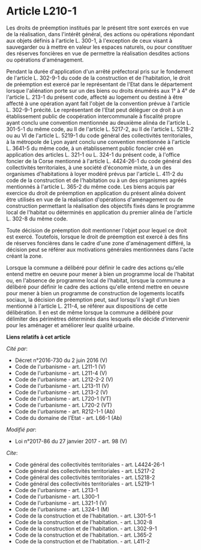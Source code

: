 # Article L210-1

Les droits de préemption institués par le présent titre sont exercés en vue de la réalisation, dans l'intérêt général, des
actions ou opérations répondant aux objets définis à l'article L. 300-1, à l'exception de ceux visant à sauvegarder ou à
mettre en valeur les espaces naturels, ou pour constituer des réserves foncières en vue de permettre la réalisation desdites
actions ou opérations d'aménagement.

Pendant la durée d'application d'un arrêté préfectoral pris sur le fondement de l'article L. 302-9-1 du code de la
construction et de l'habitation, le droit de préemption est exercé par le représentant de l'Etat dans le département lorsque
l'aliénation porte sur un des biens ou droits énumérés aux 1° à 4° de l'article L. 213-1 du présent code, affecté au logement
ou destiné à être affecté à une opération ayant fait l'objet de la convention prévue à l'article L. 302-9-1 précité. Le
représentant de l'Etat peut déléguer ce droit à un établissement public de coopération intercommunale à fiscalité propre
ayant conclu une convention mentionnée au deuxième alinéa de l'article L. 301-5-1 du même code, au II de l'article L. 5217-2,
au II de l'article L. 5218-2 ou au VI de l'article L. 5219-1 du code général des collectivités territoriales, à la métropole
de Lyon ayant conclu une convention mentionnée à l'article L. 3641-5 du même code, à un établissement public foncier créé en
application des articles L. 321-1 ou L. 324-1 du présent code, à l'office foncier de la Corse mentionné à l'article L.
4424-26-1 du code général des collectivités territoriales, à une société d'économie mixte, à un des organismes d'habitations
à loyer modéré prévus par l'article L. 411-2 du code de la construction et de l'habitation ou à un des organismes agréés
mentionnés à l'article L. 365-2 du même code. Les biens acquis par exercice du droit de préemption en application du présent
alinéa doivent être utilisés en vue de la réalisation d'opérations d'aménagement ou de construction permettant la réalisation
des objectifs fixés dans le programme local de l'habitat ou déterminés en application du premier alinéa de l'article L. 302-8
du même code.

Toute décision de préemption doit mentionner l'objet pour lequel ce droit est exercé. Toutefois, lorsque le droit de
préemption est exercé à des fins de réserves foncières dans le cadre d'une zone d'aménagement différé, la décision peut se
référer aux motivations générales mentionnées dans l'acte créant la zone.

Lorsque la commune a délibéré pour définir le cadre des actions qu'elle entend mettre en oeuvre pour mener à bien un
programme local de l'habitat ou, en l'absence de programme local de l'habitat, lorsque la commune a délibéré pour définir le
cadre des actions qu'elle entend mettre en oeuvre pour mener à bien un programme de construction de logements locatifs
sociaux, la décision de préemption peut, sauf lorsqu'il s'agit d'un bien mentionné à l'article L. 211-4, se référer aux
dispositions de cette délibération. Il en est de même lorsque la commune a délibéré pour délimiter des périmètres déterminés
dans lesquels elle décide d'intervenir pour les aménager et améliorer leur qualité urbaine.

**Liens relatifs à cet article**

_Cité par_:

  - Décret n°2016-730 du 2 juin 2016 (V)
  - Code de l'urbanisme - art. L211-1 (V)
  - Code de l'urbanisme - art. L211-4 (V)
  - Code de l'urbanisme - art. L212-2-2 (V)
  - Code de l'urbanisme - art. L213-11 (V)
  - Code de l'urbanisme - art. L213-2 (V)
  - Code de l'urbanisme - art. L720-1 (VT)
  - Code de l'urbanisme - art. L720-2 (VT)
  - Code de l'urbanisme - art. R212-1-1 (Ab)
  - Code du domaine de l'Etat - art. L66-1 (Ab)

_Modifié par_:

  - Loi n°2017-86 du 27 janvier 2017 - art. 98 (V)

_Cite_:

  - Code général des collectivités territoriales - art. L4424-26-1
  - Code général des collectivités territoriales - art. L5217-2
  - Code général des collectivités territoriales - art. L5218-2
  - Code général des collectivités territoriales - art. L5219-1
  - Code de l'urbanisme - art. L213-1
  - Code de l'urbanisme - art. L300-1
  - Code de l'urbanisme - art. L321-1 (V)
  - Code de l'urbanisme - art. L324-1 (M)
  - Code de la construction et de l'habitation. - art. L301-5-1
  - Code de la construction et de l'habitation. - art. L302-8
  - Code de la construction et de l'habitation. - art. L302-9-1
  - Code de la construction et de l'habitation. - art. L365-2
  - Code de la construction et de l'habitation. - art. L411-2
